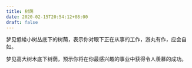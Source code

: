 ```yaml
---
title: 树荫
date: 2020-02-15T20:54:12+08:00
draft: false
---
```


梦见低矮小树丛底下的树荫，表示你对眼下正在从事的工作，游丸有作，应会自如。

梦见高大树木底下树荫，预示你将在你最感兴趣的事业中获得令人羡慕的成功。

